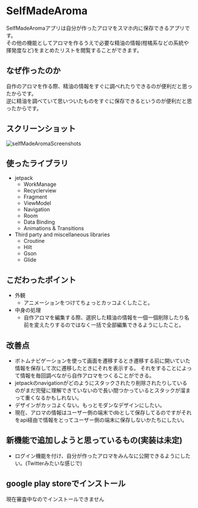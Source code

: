 # SelfMadeAroma
SelfMadeAromaアプリは自分が作ったアロマをスマホ内に保存できるアプリです。<br>
その他の機能としてアロマを作るうえで必要な精油の情報(柑橘系などの系統や揮発度など)をまとめたリストを閲覧することができます。

## なぜ作ったのか
自作のアロマを作る際、精油の情報をすぐに調べれたりできるのが便利だと思ったからです。<br>
逆に精油を調べていて思いついたものをすぐに保存できるというのが便利だと思ったからです。

## スクリーンショット
![selfMadeAromaScreenshots](https://user-images.githubusercontent.com/98923767/155232110-bc2bf331-c4be-4cd3-a1d7-85167836ca38.png)

## 使ったライブラリ
- jetpack
  - WorkManage
  - Recyclerview
  - Fragment
  - ViewModel
  - Navigation
  - Room
  - Data Binding
  - Animations & Transitions
- Third party and miscellaneous libraries
  - Croutine
  - Hilt
  - Gson
  - Glide
 
## こだわったポイント
- 外観
  - アニメーションをつけてちょっとカッコよくしたこと。
- 中身の処理
  - 自作アロマを編集する際、選択した精油の情報を一個一個削除したり名前を変えたりするのではなく一括で全部編集できるようにしたこと。

## 改善点
- ボトムナビゲーションを使って画面を遷移するとき遷移する前に開いていた情報を保存して次に遷移したときにそれを表示する。
それをすることによって情報を毎回調べながら自作アロマをつくることができる。
- jetpackのnavigationがどのようにスタックされたり削除されたりしているのがまだ完璧に理解できていないので長い間つかっているとスタックが溜まって重くなるかもしれない。
- デザインがカッコよくない。もっとモダンなデザインにしたい。
- 現在、アロマの情報はユーザー側の端末でdbとして保存してるのですがそれをapi経由で情報をとってユーザー側の端末に保存しないかたちにしたい。

## 新機能で追加しようと思っているもの(実装は未定)
- ログイン機能を付け、自分が作ったアロマをみんなに公開できるようにしたい。(Twitterみたいな感じで)

## google play storeでインストール
現在審査中なのでインストールできません
